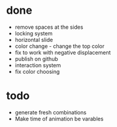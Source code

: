 done
===
* remove spaces at the sides
* locking system
* horizontal slide
* color change - change the top color 
* fix to work with negative displacement
* publish on github
* interaction system
* fix color choosing

todo
===
* generate fresh combinations
* Make time of animation be varables
